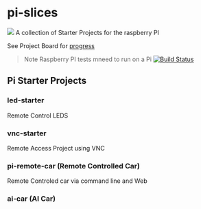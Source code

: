 # pi-slices

<img src="pi-slices-logo-transparent.png"> A collection of Starter Projects for the raspberry PI

See Project Board for [progress](../../projects) 

> Note Raspberry PI tests mneed to run on a Pi [![Build Status](https://travis-ci.org/martingollogly/pi-slices.svg?branch=master)](https://travis-ci.org/martingollogly/pi-slices)


## Pi Starter Projects

### led-starter 

Remote Control LEDS


### vnc-starter 

Remote Access Project using VNC


### pi-remote-car (Remote Controlled Car)

Remote Controled car via command line and Web

### ai-car (AI Car)

